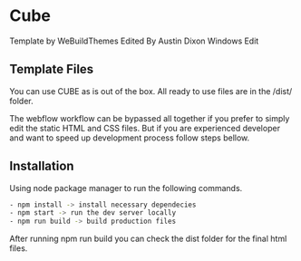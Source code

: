 # Cube

Template by WeBuildThemes
Edited By Austin Dixon
Windows Edit

## Template Files

You can use CUBE as is out of the box. All ready to use files are in the /dist/ folder.

The webflow workflow can be bypassed all together if you prefer to simply edit the static HTML and CSS files.
But if you are experienced developer and want to speed up development process follow steps bellow.

## Installation

Using node package manager to run the following commands.

```bash
- npm install -> install necessary dependecies
- npm start -> run the dev server locally
- npm run build -> build production files
```

After running npm run build you can check the dist folder for the final html files.
